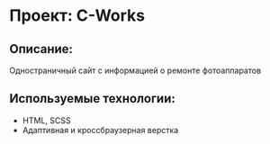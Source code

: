 # Проект: C-Works

## Описание:
Одностраничный сайт с информацией о ремонте фотоаппаратов

## Используемые технологии:
* HTML, SCSS
* Адаптивная и кроссбраузерная верстка
